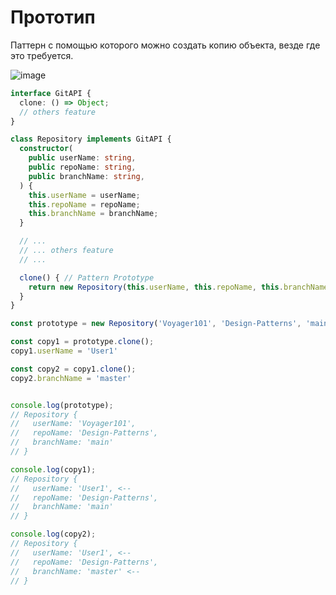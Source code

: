 # Прототип
Паттерн с помощью которого можно создать копию объекта, везде где это требуется.  

![image](https://user-images.githubusercontent.com/78823465/202276511-5c521ab8-1c75-4b01-8b52-c28200c21b62.png)


```ts
interface GitAPI {
  clone: () => Object;
  // others feature
}

class Repository implements GitAPI {
  constructor(
    public userName: string,
    public repoName: string,
    public branchName: string,
  ) {
    this.userName = userName;
    this.repoName = repoName;
    this.branchName = branchName;
  }

  // ...
  // ... others feature
  // ...

  clone() { // Pattern Prototype
    return new Repository(this.userName, this.repoName, this.branchName);
  }
}

const prototype = new Repository('Voyager101', 'Design-Patterns', 'main');

const copy1 = prototype.clone();
copy1.userName = 'User1'

const copy2 = copy1.clone();
copy2.branchName = 'master'


console.log(prototype);
// Repository {
//   userName: 'Voyager101',
//   repoName: 'Design-Patterns',
//   branchName: 'main'
// }

console.log(copy1);
// Repository {
//   userName: 'User1', <--
//   repoName: 'Design-Patterns',
//   branchName: 'main'
// }

console.log(copy2);
// Repository {
//   userName: 'User1', <--
//   repoName: 'Design-Patterns',
//   branchName: 'master' <--
// }
```
